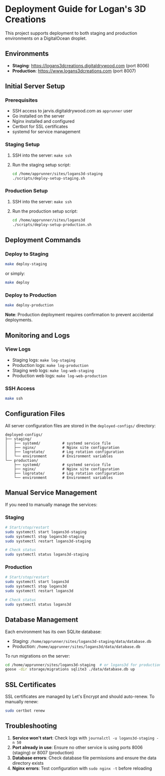 # Deployment Guide for Logan's 3D Creations

This project supports deployment to both staging and production environments on a DigitalOcean droplet.

## Environments

- **Staging**: <https://logans3dcreations.digitaldrywood.com> (port 8006)
- **Production**: <https://www.logans3dcreations.com> (port 8007)

## Initial Server Setup

### Prerequisites

- SSH access to jarvis.digitaldrywood.com as `apprunner` user
- Go installed on the server
- Nginx installed and configured
- Certbot for SSL certificates
- systemd for service management

### Staging Setup

1. SSH into the server: `make ssh`
2. Run the staging setup script:

   ```bash
   cd /home/apprunner/sites/logans3d-staging
   ./scripts/deploy-setup-staging.sh
   ```

### Production Setup

1. SSH into the server: `make ssh`
2. Run the production setup script:

   ```bash
   cd /home/apprunner/sites/logans3d
   ./scripts/deploy-setup-production.sh
   ```

## Deployment Commands

### Deploy to Staging

```bash
make deploy-staging
```

or simply:

```bash
make deploy
```

### Deploy to Production

```bash
make deploy-production
```

**Note**: Production deployment requires confirmation to prevent accidental deployments.

## Monitoring and Logs

### View Logs

- Staging logs: `make log-staging`
- Production logs: `make log-production`
- Staging web logs: `make log-web-staging`
- Production web logs: `make log-web-production`

### SSH Access

```bash
make ssh
```

## Configuration Files

All server configuration files are stored in the `deployed-configs/` directory:

```text
deployed-configs/
├── staging/
│   ├── systemd/          # systemd service file
│   ├── nginx/            # Nginx site configuration
│   ├── logrotate/        # Log rotation configuration
│   └── environment       # Environment variables
└── production/
    ├── systemd/          # systemd service file
    ├── nginx/            # Nginx site configuration
    ├── logrotate/        # Log rotation configuration
    └── environment       # Environment variables
```

## Manual Service Management

If you need to manually manage the services:

### Staging

```bash
# Start/stop/restart
sudo systemctl start logans3d-staging
sudo systemctl stop logans3d-staging
sudo systemctl restart logans3d-staging

# Check status
sudo systemctl status logans3d-staging
```

### Production

```bash
# Start/stop/restart
sudo systemctl start logans3d
sudo systemctl stop logans3d
sudo systemctl restart logans3d

# Check status
sudo systemctl status logans3d
```

## Database Management

Each environment has its own SQLite database:

- Staging: `/home/apprunner/sites/logans3d-staging/data/database.db`
- Production: `/home/apprunner/sites/logans3d/data/database.db`

To run migrations on the server:

```bash
cd /home/apprunner/sites/logans3d-staging  # or logans3d for production
goose -dir storage/migrations sqlite3 ./data/database.db up
```

## SSL Certificates

SSL certificates are managed by Let's Encrypt and should auto-renew. To manually renew:

```bash
sudo certbot renew
```

## Troubleshooting

1. **Service won't start**: Check logs with `journalctl -u logans3d-staging -n 50`
2. **Port already in use**: Ensure no other service is using ports 8006 (staging) or 8007 (production)
3. **Database errors**: Check database file permissions and ensure the data directory exists
4. **Nginx errors**: Test configuration with `sudo nginx -t` before reloading

